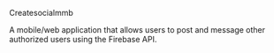 Createsocialmmb

A mobile/web application that allows users to post and message other authorized users using the Firebase API.
